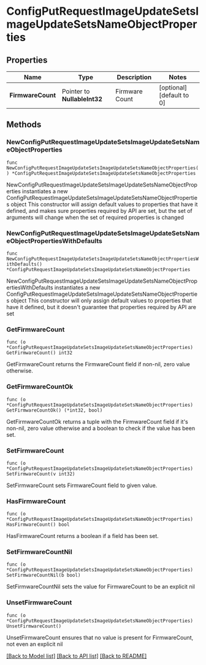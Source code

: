 # ConfigPutRequestImageUpdateSetsImageUpdateSetsNameObjectProperties

## Properties

Name | Type | Description | Notes
------------ | ------------- | ------------- | -------------
**FirmwareCount** | Pointer to **NullableInt32** | Firmware Count | [optional] [default to 0]

## Methods

### NewConfigPutRequestImageUpdateSetsImageUpdateSetsNameObjectProperties

`func NewConfigPutRequestImageUpdateSetsImageUpdateSetsNameObjectProperties() *ConfigPutRequestImageUpdateSetsImageUpdateSetsNameObjectProperties`

NewConfigPutRequestImageUpdateSetsImageUpdateSetsNameObjectProperties instantiates a new ConfigPutRequestImageUpdateSetsImageUpdateSetsNameObjectProperties object
This constructor will assign default values to properties that have it defined,
and makes sure properties required by API are set, but the set of arguments
will change when the set of required properties is changed

### NewConfigPutRequestImageUpdateSetsImageUpdateSetsNameObjectPropertiesWithDefaults

`func NewConfigPutRequestImageUpdateSetsImageUpdateSetsNameObjectPropertiesWithDefaults() *ConfigPutRequestImageUpdateSetsImageUpdateSetsNameObjectProperties`

NewConfigPutRequestImageUpdateSetsImageUpdateSetsNameObjectPropertiesWithDefaults instantiates a new ConfigPutRequestImageUpdateSetsImageUpdateSetsNameObjectProperties object
This constructor will only assign default values to properties that have it defined,
but it doesn't guarantee that properties required by API are set

### GetFirmwareCount

`func (o *ConfigPutRequestImageUpdateSetsImageUpdateSetsNameObjectProperties) GetFirmwareCount() int32`

GetFirmwareCount returns the FirmwareCount field if non-nil, zero value otherwise.

### GetFirmwareCountOk

`func (o *ConfigPutRequestImageUpdateSetsImageUpdateSetsNameObjectProperties) GetFirmwareCountOk() (*int32, bool)`

GetFirmwareCountOk returns a tuple with the FirmwareCount field if it's non-nil, zero value otherwise
and a boolean to check if the value has been set.

### SetFirmwareCount

`func (o *ConfigPutRequestImageUpdateSetsImageUpdateSetsNameObjectProperties) SetFirmwareCount(v int32)`

SetFirmwareCount sets FirmwareCount field to given value.

### HasFirmwareCount

`func (o *ConfigPutRequestImageUpdateSetsImageUpdateSetsNameObjectProperties) HasFirmwareCount() bool`

HasFirmwareCount returns a boolean if a field has been set.

### SetFirmwareCountNil

`func (o *ConfigPutRequestImageUpdateSetsImageUpdateSetsNameObjectProperties) SetFirmwareCountNil(b bool)`

 SetFirmwareCountNil sets the value for FirmwareCount to be an explicit nil

### UnsetFirmwareCount
`func (o *ConfigPutRequestImageUpdateSetsImageUpdateSetsNameObjectProperties) UnsetFirmwareCount()`

UnsetFirmwareCount ensures that no value is present for FirmwareCount, not even an explicit nil

[[Back to Model list]](../README.md#documentation-for-models) [[Back to API list]](../README.md#documentation-for-api-endpoints) [[Back to README]](../README.md)


